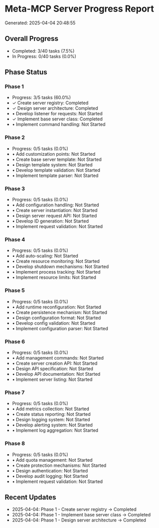 # Meta-MCP Server Progress Report
Generated: 2025-04-04 20:48:55

## Overall Progress
- Completed: 3/40 tasks (7.5%)
- In Progress: 0/40 tasks (0.0%)

## Phase Status
### Phase 1
- Progress: 3/5 tasks (60.0%)
- ✓ Create server registry: Completed
- ✓ Design server architecture: Completed
- • Develop listener for requests: Not Started
- ✓ Implement base server class: Completed
- • Implement command handling: Not Started

### Phase 2
- Progress: 0/5 tasks (0.0%)
- • Add customization points: Not Started
- • Create base server template: Not Started
- • Design template system: Not Started
- • Develop template validation: Not Started
- • Implement template parser: Not Started

### Phase 3
- Progress: 0/5 tasks (0.0%)
- • Add configuration handling: Not Started
- • Create server instantiation: Not Started
- • Design server request API: Not Started
- • Develop ID generation: Not Started
- • Implement request validation: Not Started

### Phase 4
- Progress: 0/5 tasks (0.0%)
- • Add auto-scaling: Not Started
- • Create resource monitoring: Not Started
- • Develop shutdown mechanisms: Not Started
- • Implement process tracking: Not Started
- • Implement resource limits: Not Started

### Phase 5
- Progress: 0/5 tasks (0.0%)
- • Add runtime reconfiguration: Not Started
- • Create persistence mechanism: Not Started
- • Design configuration format: Not Started
- • Develop config validation: Not Started
- • Implement configuration parser: Not Started

### Phase 6
- Progress: 0/5 tasks (0.0%)
- • Add management commands: Not Started
- • Create server creation API: Not Started
- • Design API specification: Not Started
- • Develop API documentation: Not Started
- • Implement server listing: Not Started

### Phase 7
- Progress: 0/5 tasks (0.0%)
- • Add metrics collection: Not Started
- • Create status reporting: Not Started
- • Design logging system: Not Started
- • Develop alerting system: Not Started
- • Implement log aggregation: Not Started

### Phase 8
- Progress: 0/5 tasks (0.0%)
- • Add quota management: Not Started
- • Create protection mechanisms: Not Started
- • Design authentication: Not Started
- • Develop audit logging: Not Started
- • Implement request validation: Not Started

## Recent Updates
- 2025-04-04: Phase 1 - Create server registry → Completed
- 2025-04-04: Phase 1 - Implement base server class → Completed
- 2025-04-04: Phase 1 - Design server architecture → Completed
